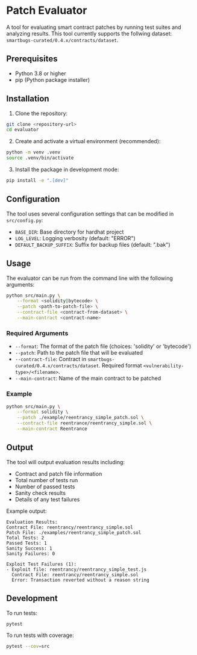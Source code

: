 # Patch Evaluator

A tool for evaluating smart contract patches by running test suites and analyzing results.
This tool currently supports the follwing dataset: `smartbugs-curated/0.4.x/contracts/dataset`.

## Prerequisites

- Python 3.8 or higher
- pip (Python package installer)

## Installation

1. Clone the repository:
```bash
git clone <repository-url>
cd evaluator
```

2. Create and activate a virtual environment (recommended):
```bash
python -m venv .venv
source .venv/bin/activate
```

3. Install the package in development mode:
```bash
pip install -e ".[dev]"
```

## Configuration

The tool uses several configuration settings that can be modified in `src/config.py`:

- `BASE_DIR`: Base directory for hardhat project
- `LOG_LEVEL`: Logging verbosity (default: "ERROR")
- `DEFAULT_BACKUP_SUFFIX`: Suffix for backup files (default: ".bak")

## Usage

The evaluator can be run from the command line with the following arguments:

```bash
python src/main.py \
    --format <solidity|bytecode> \
    --patch <path-to-patch-file> \
    --contract-file <contract-from-dataset> \
    --main-contract <contract-name>
```

### Required Arguments

- `--format`: The format of the patch file (choices: 'solidity' or 'bytecode')
- `--patch`: Path to the patch file that will be evaluated
- `--contract-file`: Contract in `smartbugs-curated/0.4.x/contracts/dataset`. Required format `<vulnerability-type>/<filename>`.
- `--main-contract`: Name of the main contract to be patched

### Example

```bash
python src/main.py \
    --format solidity \
    --patch ./example/reentrancy_simple_patch.sol \
    --contract-file reentrance/reentrancy_simple.sol \
    --main-contract Reentrance
```

## Output

The tool will output evaluation results including:
- Contract and patch file information
- Total number of tests run
- Number of passed tests
- Sanity check results
- Details of any test failures

Example output:
```
Evaluation Results:
Contract File: reentrancy/reentrancy_simple.sol
Patch File: ./examples/reentrancy_simple_patch.sol
Total Tests: 2
Passed Tests: 1
Sanity Success: 1
Sanity Failures: 0

Exploit Test Failures (1):
- Exploit file: reentrancy/reentrancy_simple_test.js
  Contract File: reentrancy/reentrancy_simple.sol
  Error: Transaction reverted without a reason string
```

## Development

To run tests:
```bash
pytest
```

To run tests with coverage:
```bash
pytest --cov=src
```


